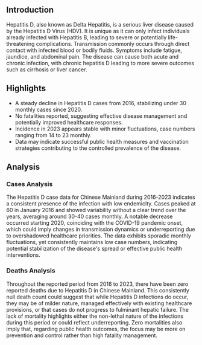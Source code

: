 ## Introduction

Hepatitis D, also known as Delta Hepatitis, is a serious liver disease caused by the Hepatitis D Virus (HDV). It is unique as it can only infect individuals already infected with Hepatitis B, leading to severe or potentially life-threatening complications. Transmission commonly occurs through direct contact with infected blood or bodily fluids. Symptoms include fatigue, jaundice, and abdominal pain. The disease can cause both acute and chronic infection, with chronic hepatitis D leading to more severe outcomes such as cirrhosis or liver cancer.

## Highlights

- A steady decline in Hepatitis D cases from 2016, stabilizing under 30 monthly cases since 2020. <br/>
- No fatalities reported, suggesting effective disease management and potentially improved healthcare responses. <br/>
- Incidence in 2023 appears stable with minor fluctuations, case numbers ranging from 14 to 23 monthly. <br/>
- Data may indicate successful public health measures and vaccination strategies contributing to the controlled prevalence of the disease. <br/>

## Analysis

### Cases Analysis
The Hepatitis D case data for Chinese Mainland during 2016-2023 indicates a consistent presence of the infection with low endemicity. Cases peaked at 60 in January 2016 and showed variability without a clear trend over the years, averaging around 30-40 cases monthly. A notable decrease occurred starting 2020, coinciding with the COVID-19 pandemic onset, which could imply changes in transmission dynamics or underreporting due to overshadowed healthcare priorities. The data exhibits sporadic monthly fluctuations, yet consistently maintains low case numbers, indicating potential stabilization of the disease's spread or effective public health interventions.

### Deaths Analysis
Throughout the reported period from 2016 to 2023, there have been zero reported deaths due to Hepatitis D in Chinese Mainland. This consistently null death count could suggest that while Hepatitis D infections do occur, they may be of milder nature, managed effectively with existing healthcare provisions, or that cases do not progress to fulminant hepatic failure. The lack of mortality highlights either the non-lethal nature of the infections during this period or could reflect underreporting. Zero mortalities also imply that, regarding public health outcomes, the focus may be more on prevention and control rather than high fatality management.

